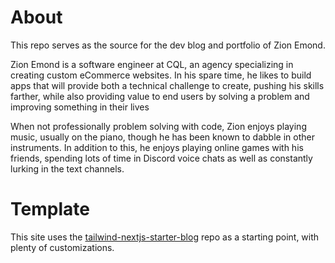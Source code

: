 <!-- should add a banner here once I make a logo with my name and the koi fish -->

# About

This repo serves as the source for the dev blog and portfolio of Zion Emond.

Zion Emond is a software engineer at CQL, an agency specializing in creating custom eCommerce websites. In his spare time, he likes to build apps that will provide both a technical challenge to create, pushing his skills farther, while also providing value to end users by solving a problem and improving something in their lives

When not professionally problem solving with code, Zion enjoys playing music, usually on the piano, though he has been known to dabble in other instruments. In addition to this, he enjoys playing online games with his friends, spending lots of time in Discord voice chats as well as constantly lurking in the text channels.

# Template

This site uses the [tailwind-nextjs-starter-blog](https://github.com/timlrx/tailwind-nextjs-starter-blog) repo as a starting point, with plenty of customizations.
